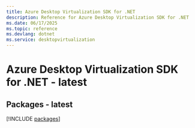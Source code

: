 ```yaml
---
title: Azure Desktop Virtualization SDK for .NET
description: Reference for Azure Desktop Virtualization SDK for .NET
ms.date: 06/17/2025
ms.topic: reference
ms.devlang: dotnet
ms.service: desktopvirtualization
---
```

# Azure Desktop Virtualization SDK for .NET - latest
## Packages - latest
[!INCLUDE [packages](desktop-virtualization-index.md)]
